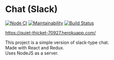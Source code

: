 # Chat (Slack)

[![Node CI](https://github.com/paultit/frontend-project-lvl4/workflows/Node%20CI/badge.svg)](https://github.com/paultit/frontend-project-lvl4/actions)
[![Maintainability](https://api.codeclimate.com/v1/badges/7fe6fc82c029f257a44d/maintainability)](https://codeclimate.com/github/paultit/frontend-project-lvl4/maintainability)
[![Build Status](https://travis-ci.org/paultit/frontend-project-lvl4.svg?branch=master)](https://travis-ci.org/paultit/frontend-project-lvl4)

https://quiet-thicket-70927.herokuapp.com/

This project is a simple version of slack-type chat.   
Made with React and Redux.   
Uses NodeJS as a server.